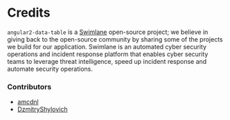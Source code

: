 # Credits

`angular2-data-table` is a [Swimlane](http://swimlane.com) open-source project; we believe in giving back to the open-source community by sharing some of the projects we build for our application. Swimlane is an automated cyber security operations and incident response platform that enables cyber security teams to leverage threat intelligence, speed up incident response and automate security operations.

### Contributors
* [amcdnl](https://github.com/amcdnl)
* [DzmitryShylovich](https://github.com/DzmitryShylovich)
